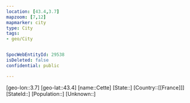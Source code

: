```yaml
---
location: [43.4,3.7]
mapzoom: [7,12] 
mapmarker: city 
type: City
tags:
- geo/City


SpocWebEntityId: 29538
isDeleted: false
confidential: public

---
```

[geo-lon::3.7]
[geo-lat::43.4]
[name::Cette]
[State::]
[Country::[[France]]]
[StateId::]
[Population::]
[Unknown::]

